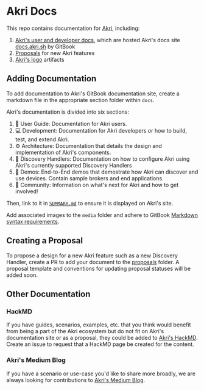 # Akri Docs
This repo contains documentation for [Akri](https://github.com/deislabs/akri), including:
1. [Akri's user and developer docs](./docs), which are hosted Akri's docs site [docs.akri.sh](https://docs.akri.sh/) by
   GitBook
1. [Proposals](./proposals) for new Akri features
1. [Akri's logo](./art) artifacts

## Adding Documentation
To add documentation to Akri's GitBook documentation site, create a markdown file in the appropriate section folder
within `docs`.

Akri's documentation is divided into six sections:
1. :blue_book: User Guide: Documentation for Akri users.
1. :computer: Development: Documentation for Akri developers or how to build, test, and extend Akri.
1. :gear: Architecture: Documentation that details the design and implementation of Akri's components.
1. :mag_right: Discovery Handlers: Documentation on how to configure Akri using Akri's currently supported Discovery
   Handlers
1. :rocket: Demos: End-to-End demos that demostrate how Akri can discover and use devices. Contain sample brokers and
   end applications.
1. :tada: Community: Information on what's next for Akri and how to get involved! 

Then, link to it in [`SUMMARY.md`](docs/SUMMARY.md) to ensure it is displayed on Akri's site. 

Add associated images to the `media` folder and adhere to GitBook [Markdown syntax
requirements](https://docs.gitbook.com/editing-content/markdown).

## Creating a Proposal
To propose a design for a new Akri feature such as a new Discovery Handler, create a PR to add your document to the
[proposals](./proposals) folder. A proposal template and conventions for updating proposal statuses will be added soon. 

## Other Documentation
### HackMD
If you have guides, scenarios, examples, etc. that you think would benefit from being a part of the Akri ecosystem but
do not fit on Akri's documentation site or as a proposal, they could be added to [Akri's
HackMD](https://hackmd.io/team/akri). Create an issue to request that a HackMD page be created for the content.

### Akri's Medium Blog
If you have a scenario or use-case you'd like to share more broadly, we are always looking for contributions to [Akri's
Medium Blog](https://medium.com/akri).


